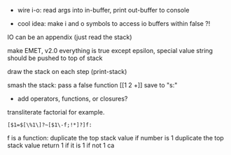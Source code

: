 * wire i-o: read args into in-buffer, print out-buffer to console


* cool idea: make i and o symbols to access io buffers within false ?!

IO can be an appendix (just read the stack)

make EMET, v2.0
everything is true except epsilon, special value
string should be pushed to top of stack

draw the stack on each step (print-stack)

smash the stack:
pass a false function [[1 2 +]] save to "s:"

* add operators, functions, or closures?


transliterate factorial for example.

`[$1=$[\%1\]?~[$1\-f;!*]?]f:`

f is a function:
    duplicate the top stack value
    if number is 1
    duplicate the top stack value
    return 1 if it is 1
    if not 1
    ca
    
